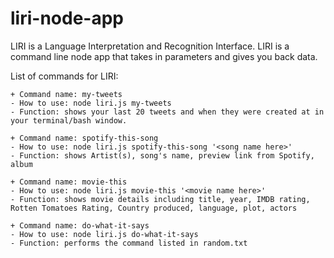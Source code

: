 # liri-node-app
LIRI is a Language Interpretation and Recognition Interface. LIRI is a command line node app that takes in parameters and gives you back data.

List of commands for LIRI:

	+ Command name: my-tweets
	- How to use: node liri.js my-tweets
	- Function: shows your last 20 tweets and when they were created at in your terminal/bash window.

	+ Command name: spotify-this-song
	- How to use: node liri.js spotify-this-song '<song name here>'
	- Function: shows Artist(s), song's name, preview link from Spotify, album
 
	+ Command name: movie-this
	- How to use: node liri.js movie-this '<movie name here>'
	- Function: shows movie details including title, year, IMDB rating, Rotten Tomatoes Rating, Country produced, language, plot, actors

	+ Command name: do-what-it-says
	- How to use: node liri.js do-what-it-says
	- Function: performs the command listed in random.txt